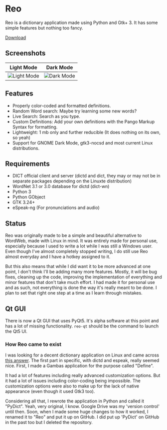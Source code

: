 # Reo

Reo is a dictionary application made using Python and Gtk+ 3. It has some simple features but nothing too fancy.

<a class="github-button" href="https://github.com/lastweakness/reo/archive/master.zip" data-color-scheme="no-preference: dark; light: light; dark: dark;" data-icon="octicon-cloud-download" data-size="large" aria-label="Download lastweakness/reo on GitHub">Download</a>

## Screenshots

Light Mode                                                   |  Dark Mode
:-----------------------------------------------------------:|:-----------------------------------------------------------:
![Light Mode](https://lastweakness.github.io/assets/ss.png)  |  ![Dark Mode](https://lastweakness.github.io/assets/ss1.png)

## Features

- Properly color-coded and formatted definitions.
- Random Word search: Maybe try learning some new words?
- Live Search: Search as you type.
- Custom Definitions: Add your own definitions with the Pango Markup Syntax for formatting.
- Lightweight: 1 mb only and further reducible (It does nothing on its own, so yeah)
- Support for GNOME Dark Mode, gtk3-nocsd and most current Linux distributions.

## Requirements

- DICT official client and server (dictd and dict, they may or may not be in separate packages depending on the Linuxte distribution)
- WordNet 3.1 or 3.0 database for dictd (dict-wn)
- Python 3
- Python GObject
- GTK 3.24+
- eSpeak-ng (For pronunciations and audio)

## Status

Reo was originally made to be a simple and beautiful alternative to WordWeb, made with Linux in mind. It was entirely made for personal use, especially because I used to write a lot while I was still a Windows user. Even though I've almost completely stopped writing, I do still use Reo almost everyday and I have a hotkey assigned to it.

But this also means that while I did want it to be more advanced at one point, I don't think I'll be adding many more features. Mostly, it will be bug fixes, cleaning up the code, improving the implementation of everything and minor features that don't take much effort. I had made it for personal use and as such, not everything is done the way it's really meant to be done. I plan to set that right one step at a time as I learn through mistakes.

## Qt GUI

There is now a Qt GUI that uses PyQt5. It's alpha software at this point and has a lot of missing functionality. `reo-qt` should be the command to launch the Qt5 UI.

### How Reo came to exist

I was looking for a decent dictionary application on Linux and came across [this answer](https://askubuntu.com/a/417132). The first part in specific, with dictd and espeak, really seemed nice. First, I made a Gambas application for the purpose called "Define".

It had a lot of features including really advanced customization options. But it had a lot of issues including color-coding being impossible. The customization options were also to make up for the lack of native appearance (even though it used Gtk3 too).

Considering all that, I rewrote the application in Python and called it "PyDict". Yeah, very original, I know. Google Drive was my 'version control' until then. Soon, when I made some huge changes to how it worked, I renamed it to "Reo" and put it up on GitHub. I did put up 'PyDict' on GitHub in the past too but I deleted the repository.
